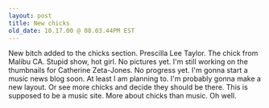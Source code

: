 ```yaml
---
layout: post
title: New chicks
old_date: 10.17.00 @ 08.03.44PM EST
---
```


New bitch added to the chicks section. Prescilla Lee Taylor. The chick from
Malibu CA. Stupid show, hot girl. No pictures yet. I'm still working on the
thumbnails for Catherine Zeta-Jones. No progress yet. I'm gonna start a music
news blog soon. At least I am planning to. I'm probably gonna make a new
layout. Or see more chicks and decide they should be there. This is supposed
to be a music site. More about chicks than music. Oh well.
